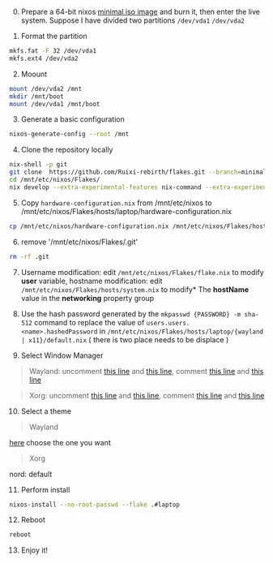 0. Prepare a 64-bit nixos [minimal iso image](https://channels.nixos.org/nixos-22.11/latest-nixos-minimal-x86_64-linux.iso) and burn it, then enter the live system. Suppose I have divided two partitions `/dev/vda1` `/dev/vda2` 

1. Format the partition 
```bash
mkfs.fat -F 32 /dev/vda1 
mkfs.ext4 /dev/vda2
```
2. Moount 
```bash 
mount /dev/vda2 /mnt 
mkdir /mnt/boot 
mount /dev/vda1 /mnt/boot
```
3. Generate a basic configuration 
```bash
nixos-generate-config --root /mnt
```
4. Clone the repository locally 
```bash
nix-shell -p git
git clone  https://github.com/Ruixi-rebirth/flakes.git --branch=minimal /mnt/etc/nixos/Flakes 
cd /mnt/etc/nixos/Flakes/
nix develop --extra-experimental-features nix-command --extra-experimental-features flakes 
```
5. Copy `hardware-configuration.nix` from /mnt/etc/nixos to /mnt/etc/nixos/Flakes/hosts/laptop/hardware-configuration.nix 
```bash 
cp /mnt/etc/nixos/hardware-configuration.nix /mnt/etc/nixos/Flakes/hosts/laptop/hardware-configuration.nix
```
6. remove '/mnt/etc/nixos/Flakes/.git' 
```bash 
rm -rf .git
```
7. Username modification: edit `/mnt/etc/nixos/Flakes/flake.nix` to modify **user** variable, hostname modification: edit `/mnt/etc/nixos/Flakes/hosts/system.nix` to modify* The **hostName** value in the **networking** property group

8. Use the hash password generated by the `mkpasswd {PASSWORD} -m sha-512` command to replace the value of `users.users.<name>.hashedPassword` in `/mnt/etc/nixos/Flakes/hosts/laptop/{wayland | x11}/default.nix` ( there is two place needs to be displace )

9. Select Window Manager

> Wayland: uncomment [this line](https://github.com/Ruixi-rebirth/flakes/blob/minimal/hosts/default.nix#L17) and [this line](https://github.com/Ruixi-rebirth/flakes/blob/minimal/hosts/default.nix#L31), comment [this line](https://github.com/Ruixi-rebirth/flakes/blob/minimal/hosts/default.nix#L18) and [this line](https://github.com/Ruixi-rebirth/flakes/blob/minimal/hosts/default.nix#L32) 

> Xorg:  uncomment [this line](https://github.com/Ruixi-rebirth/flakes/blob/minimal/hosts/default.nix#L18) and [this line](https://github.com/Ruixi-rebirth/flakes/blob/minimal/hosts/default.nix#L32), comment [this line](https://github.com/Ruixi-rebirth/flakes/blob/minimal/hosts/default.nix#L17) and [this line](https://github.com/Ruixi-rebirth/flakes/blob/minimal/hosts/default.nix#L31)

10. Select a theme 
> Wayland 

[here](https://github.com/Ruixi-rebirth/flakes/blob/main/hosts/laptop/wayland/home.nix#L11-L13) choose the one you want

> Xorg 

nord: default

11. Perform install
```bash
nixos-install --no-root-passwd --flake .#laptop
```

12. Reboot 
```bash
reboot
```

13. Enjoy it!

